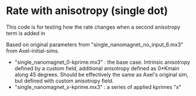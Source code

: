 # Rate with anisotropy (single dot)

This code is for testing how the rate changes when a second anisotropy term is added in

Based on original parameters from "single_nanomagnet_no_input_6.mx3" from Axel-initial-sims.

- "single_nanomagnet_0-kprime.mx3" : the base case. Intrinsic anisotropy defined by a custom field, additional anisotropy defined as 0*Kmain along 45 degrees. Should be effectively the same as Axel's original sim, but defined with custom anisotropy field.
- "single_nanomagnet_x-kprime.mx3" : a series of applied kprimes "x"
